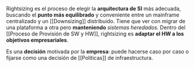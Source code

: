 Rightsizing es el proceso de elegir la **arquitectura de SI** más adecuada, buscando el **punto más equilibrado** y conveniente entre un mainframe centralizado y un [[Downsizing]] distribuido. Tiene que ver con migrar de una plataforma a otra pero **manteniendo** *sistemas heredados*. Dentro del [[Proceso de Provisión de SW y HW]], rightsizing es **adaptar el HW a los** **objetivos empresariales**.

Es una **decisión** motivada por la **empresa**: puede hacerse caso por caso o fijarse como una decisión de [[Políticas]] de infraestructura.
